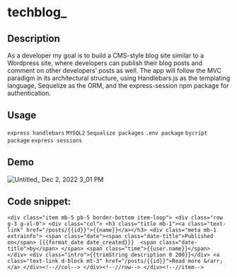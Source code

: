 # techblog_

## Description
 As a developer my goal is to build a CMS-style blog site similar to a Wordpress site, where developers can publish their blog posts and comment on other developers’ posts as well. The app will follow the MVC paradigm in its architectural structure, using Handlebars.js as the templating language, Sequelize as the ORM, and the express-session npm package for authentication.

## Usage 
``express handlebars``
 ``MYSQL2``
``Sequalize packages`` 
``.env package``
``bycript package`` 
``express sessions``

## Demo
![Untitled_ Dec 2, 2022 3_01 PM](https://user-images.githubusercontent.com/112473624/205410695-5db2ebb4-00c0-4579-ba86-ccecd1e0ceaa.gif)


## Code snippet:
``<div class="item mb-5 pb-5 border-bottom item-loop">
				    <div class="row g-3 g-xl-0">
					    <div class="col">
						    <h3 class="title mb-1"><a class="text-link" href="/posts/{{id}}">{{name}}</a></h3>
						    <div class="meta mb-1 extrainfo">
                  <span class="date"><span class="date-title">Published on</span> {{{format_date date_created}}} 
                  <span class="date-title">by</span>
                  </span>
                  <span class="time">{{user.name}}</span>
                </div>
						    <div class="intro">{{trimString description 0 200}}</div>
						    <a class="text-link d-block mt-3" href="/posts/{{id}}">Read more &rarr;</a>
					    </div><!--//col-->
				    </div><!--//row-->
			    </div><!--//item-->``
          
